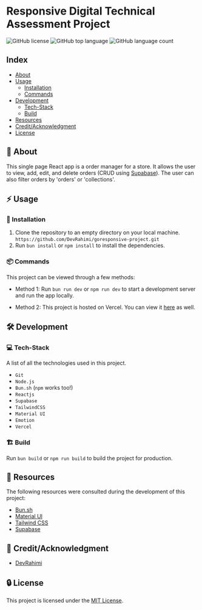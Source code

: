 # Responsive Digital Technical Assessment Project

![GitHub license](https://img.shields.io/badge/license-MIT-blue.svg)
![GitHub top language](https://img.shields.io/github/languages/top/DevRahimi/goresponsive-project)
![GitHub language count](https://img.shields.io/github/languages/count/DevRahimi/goresponsive-project)

## Index

- [About](#green_book-about)
- [Usage](#zap-usage)
  - [Installation](#electric_plug-installation)
  - [Commands](#package-commands)
- [Development](#hammer_and_wrench-development)
  - [Tech-Stack](#computer-tech-stack)
  - [Build](#building_construction-build)
- [Resources](#open_book-resources)
- [Credit/Acknowledgment](#star2-creditacknowledgment)
- [License](#lock-license)

## :green_book: About

This single page React app is a order manager for a store. It allows the user to view, add, edit, and delete orders (CRUD using [Supabase](https://supabase.com)). The user can also filter orders by 'orders' or 'collections'.

## :zap: Usage

### :electric_plug: Installation

1. Clone the repository to an empty directory on your local machine. `https://github.com/DevRahimi/goresponsive-project.git`
2. Run `bun install` or `npm install` to install the dependencies.

### :package: Commands

This project can be viewed through a few methods:

- Method 1: Run `bun run dev` or `npm run dev` to start a development server and run the app locally.

<!-- TODO: add link -->

- Method 2: This project is hosted on Vercel. You can view it [here]() as well.

## :hammer_and_wrench: Development

### :computer: Tech-Stack

A list of all the technologies used in this project.

- `Git`
- `Node.js`
- `Bun.sh` (`npm` works too!)
- `Reactjs`
- `Supabase`
- `TailwindCSS`
- `Material UI`
- `Emotion`
- `Vercel`

### :building_construction: Build

Run `bun build` or `npm run build` to build the project for production.

## :open_book: Resources

The following resources were consulted during the development of this project:

- [Bun.sh](https://bun.sh/docs)
- [Material UI](https://mui.com/material-ui)
- [Tailwind CSS](https://tailwindcss.com/docs)
- [Supabase](https://supabase.com/docs)

## :star2: Credit/Acknowledgment

- [DevRahimi](https://devrahimi.vercel.app)

## :lock: License

This project is licensed under the [MIT License](LICENSE.md).
